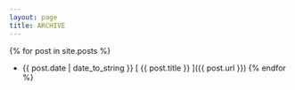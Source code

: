 ```yaml
---
layout: page
title: ARCHIVE
---
```



{% for post in site.posts %}
  * {{ post.date | date_to_string }} [ {{ post.title }} ]({{ post.url }})
{% endfor %}